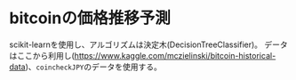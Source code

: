 # bitcoinの価格推移予測

scikit-learnを使用し、アルゴリズムは決定木(DecisionTreeClassifier)。
データはここから利用し(https://www.kaggle.com/mczielinski/bitcoin-historical-data)、`coincheckJPY`のデータを使用する。
